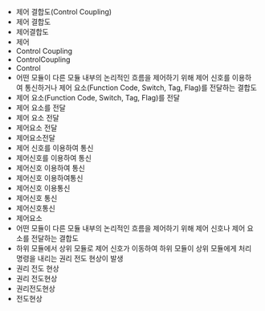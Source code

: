 - 제어 결합도(Control Coupling)
- 제어 결합도
- 제어결합도
- 제어
- Control Coupling
- ControlCoupling
- Control
- 어떤 모듈이 다른 모듈 내부의 논리적인 흐름을 제어하기 위해 제어 신호를 이용하여 통신하거나 제어 요소(Function Code, Switch, Tag, Flag)를 전달하는 결합도
- 제어 요소(Function Code, Switch, Tag, Flag)를 전달
- 제어 요소를 전달
- 제어 요소 전달
- 제어요소 전달
- 제어요소전달
- 제어 신호를 이용하여 통신
- 제어신호를 이용하여 통신
- 제어신호 이용하여 통신
- 제어신호 이용하여통신
- 제어신호 이용통신
- 제어신호 통신
- 제어신호통신
- 제어요소
- 어떤 모듈이 다른 모듈 내부의 논리적인 흐름을 제어하기 위해 제어 신호나 제어 요소를 전달하는 결합도
- 하위 모듈에서 상위 모듈로 제어 신호가 이동하여 하위 모듈이 상위 모듈에게 처리 명령을 내리는 권리 전도 현상이 발생
- 권리 전도 현상
- 권리 전도현상
- 권리전도현상
- 전도현상